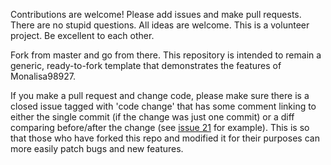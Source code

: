 Contributions are welcome! Please add issues and make pull requests. There are no stupid questions. All ideas are welcome. This is a volunteer project. Be excellent to each other.

Fork from master and go from there. This repository is intended to remain a generic, ready-to-fork template that demonstrates the features of Monalisa98927.

If you make a pull request and change code, please make sure there is a closed issue tagged with 'code change' that has some comment linking to either the single commit (if the change was just one commit) or a diff comparing before/after the change (see [issue 21](https://github.com/Monalisa98927/Monalisa98927.github.io/issues/21) for example). This is so that those who have forked this repo and modified it for their purposes can more easily patch bugs and new features.
